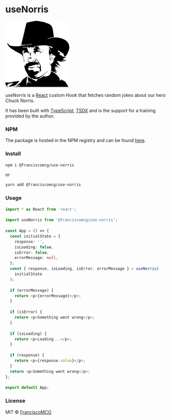 # useNorris

![Chuck Norris](./src/images/chuck-norris.png)

useNorris is a [React](http://reactjs.org/) custom Hook that fetches random jokes about our hero Chuck Norris.

It has been built with [TypeScript](www.typescriptlang.org/), [TSDX](https://github.com/formium/tsdx) and is the support for a training provided by the author.

### NPM

The package is hosted in the NPM registry and can be found [here](https://www.npmjs.com/package/@franciscomcg/use-norris).

### Install

```bash
npm i @franciscomcg/use-norris
```

or

```bash
yarn add @franciscomcg/use-norris
```

### Usage

```typescript
import * as React from 'react';

import useNorris from '@franciscomcg/use-norris';

const App = () => {
  const initialState = {
    response: '',
    isLoading: false,
    isError: false,
    errorMessage: null,
  };
  const { response, isLoading, isError, errorMessage } = useNorris(
    initialState
  );

  if (errorMessage) {
    return <p>{errorMessage}</p>;
  }

  if (isError) {
    return <p>Something went wrong</p>;
  }

  if (isLoading) {
    return <p>Loading...</p>;
  }

  if (response) {
    return <p>{response.value}</p>;
  }
  return <p>Something went wrong</p>;
};

export default App;
```

### License

MIT © [FranciscoMCG](https://github.com/FranciscoMCG)
